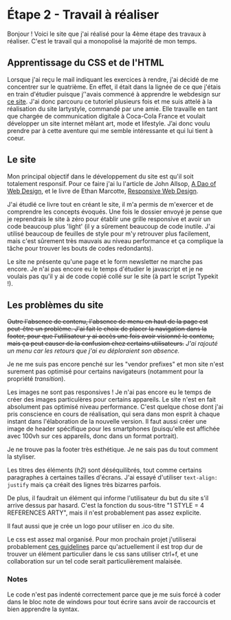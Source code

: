 # Étape 2 - Travail à réaliser

Bonjour ! Voici le site que j'ai réalisé pour la 4ème étape des travaux à réaliser. C'est le travail qui a monopolisé la majorité de mon temps.

## Apprentissage du CSS et de l'HTML

Lorsque j'ai reçu le mail indiquant les exercices à rendre, j'ai décidé de me concentrer sur le quatrième. En effet, il était dans la lignée de ce que j'étais en train d'étudier puisque j’'avais commencé à apprendre le webdesign sur [ce site](http://www.steaw-webdesign.com/css/). J'ai donc parcouru ce tutoriel plusieurs fois et me suis attelé à la réalisation du site lartystyle, commandé par une amie.  Elle travaille en tant que chargée de communication digitale à Coca-Cola France et voulait développer un site internet mêlant art, mode et lifestyle. J’ai donc voulu prendre par à cette aventure qui me semble intéressante et qui lui tient à coeur. 

## Le site

Mon principal objectif dans le développement du site est qu'il soit totalement responsif. Pour ce faire j'ai lu l'article de John Allsop, [A Dao of Web Design](http://alistapart.com/article/dao), et le livre de Ethan Marcotte, [Responsive Web Design](http://abookapart.com/products/responsive-web-design).

J'ai étudié ce livre tout en créant le site, il m'a permis de m'exercer et de comprendre les concepts évoqués. Une fois le dossier envoyé je pense que je reprendrais le site à zéro pour établir une grille responsive et avoir un code beaucoup plus 'light' (il y a sûrement beaucoup de code inutile. J'ai utilisé beaucoup de feuilles de style pour m'y retrouver plus facilement, mais c'est sûrement très mauvais au niveau performance et ça complique la tâche pour trouver les bouts de codes redondants).

Le site ne présente qu'une page et le form newsletter ne marche pas encore. Je n'ai pas encore eu le temps d'étudier le javascript et je ne voulais pas qu'il y ai de code copié collé sur le site (à part le script Typekit !).

## Les problèmes du site

<strike>Outre l'absence de contenu, l'absence de menu en haut de la page est peut-être un problème. J'ai fait le choix de placer la navigation dans la footer, pour que l'utilisateur y ai accès une fois avoir visionné le contenu, mais ça peut causer de la confusion chez certains utilisateurs.</strike> *J'ai rajouté un menu car les retours que j'ai eu déploraient son absence.*

Je ne me suis pas encore penché sur les "vendor prefixes" et mon site n'est surement pas optimisé pour certains navigateurs (notamment pour la propriété *transition*).

Les images ne sont pas responsives ! Je n'ai pas encore eu le temps de créer des images particulères pour certains appareils. Le site n'est en fait absolument pas optimisé niveau performance. C'est quelque chose dont j'ai pris conscience en cours de réalisation, qui sera dans mon esprit à chaque instant dans l'élaboration de la nouvelle version. Il faut aussi créer une image de header spécifique pour les smartphones (puisqu'elle est affichée avec 100vh sur ces appareils, donc dans un format portrait).

Je ne trouve pas la footer très esthétique. Je ne sais pas du tout comment la styliser.

Les titres des éléments (*h2*) sont déséquilibrés, tout comme certains paragraphes à certaines tailles d'écrans. J'ai essayé d'utiliser `text-align: justify` mais ça créait des lignes très bizarres parfois.

De plus, il faudrait un élément qui informe l'utilisateur du but du site s'il arrive dessus par hasard. C'est la fonction du sous-titre "1 STYLE = 4 REFERENCES ARTY", mais il n'est probablement pas assez explicite.

Il faut aussi que je crée un logo pour utiliser en .ico du site.

Le css est assez mal organisé. Pour mon prochain projet j'utiliserai probablement [ces guidelines](http://mdo.github.io/code-guide/) parce qu'actuellement il est trop dur de trouver un élément particulier dans le css sans utiliser ctrl+f, et une collaboration sur un tel code serait particulièrement malaisée.

### Notes

Le code n'est pas indenté correctement parce que je me suis forcé à coder dans le bloc note de windows pour tout écrire sans avoir de raccourcis et bien apprendre la syntax.